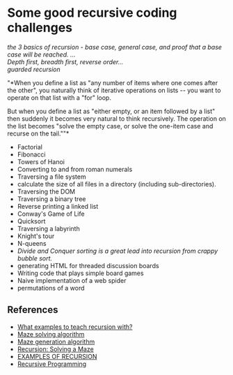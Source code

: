 # Some good recursive coding challenges

*the 3 basics of recursion - base case, general case, and proof that a base case will be reached. ...*  
*Depth first, breadth first, reverse order...*  
*guarded recursion*  

"*When you define a list as "any number of items where one comes after the other", you naturally think of iterative operations on lists -- you want to operate on that list with a "for" loop.

But when you define a list as "either empty, or an item followed by a list" then suddenly it becomes very natural to think recursively.  The operation on the list becomes "solve the empty case, or solve the one-item case and recurse on the tail.""*

+ Factorial
+ Fibonacci
+ Towers of Hanoi
+ Converting to and from roman numerals
+ Traversing a file system
+ calculate the size of all files in a directory (including sub-directories).
+ Traversing the DOM
+ Traversing a binary tree
+ Reverse printing a linked list
+ Conway's Game of Life
+ Quicksort
+ Traversing a labyrinth
+ Knight's tour
+ N-queens
+ *Divide and Conquer sorting is a great lead into recursion from crappy bubble sort.*
+ generating HTML for threaded discussion boards
+ Writing code that plays simple board games
+ Naive implementation of a web spider
+ permutations of a word

## References

+ [What examples to teach recursion with?](http://discuss.fogcreek.com/joelonsoftware4/default.asp?cmd=show&ixPost=142813)
+ [Maze solving algorithm](https://en.wikipedia.org/wiki/Maze_solving_algorithm)
+ [Maze generation algorithm](https://en.wikipedia.org/wiki/Maze_generation_algorithm)
+ [Recursion: Solving a Maze](https://www.cs.bu.edu/teaching/alg/maze/)
+ [EXAMPLES OF RECURSION](http://www.sparknotes.com/cs/recursion/examples/problems.html)
+ [Recursive Programming](https://www.cs.cmu.edu/~adamchik/15-121/lectures/Recursions/recursions.html)
